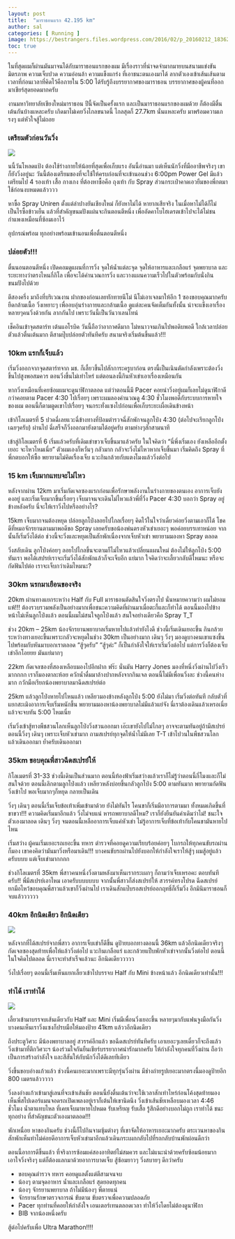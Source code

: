 ```yaml
---
layout: post
title:  "มาราธอนแรก 42.195 km"
author: sal
categories: [ Running ]
image: https://bestrangers.files.wordpress.com/2016/02/p_20160212_183625.jpg
toc: true
---
```


ในที่สุดผมก็ผ่านมันมาจนได้กับมาราธอนแรกของผม มีเรื่องราวที่น่าจดจำมากมายบนสนามแข่งขัน มิตรภาพ ความเจ็บปวด ความอ่อนล้า ความแข็งแกร่ง ที่เอาชนะตนเองมาได้ ลากตัวเองเข้าเส้นเส้นตามเวลาที่ก่อนเวลาที่คิดไว้คือภายใน 5:00 ได้รับรู้ถึงบรรยากาศของมาราธอน บรรยากาศของผู้คนที่ออกมาเชียร์สุดยอดมากครับ

งานมหาวิทยาลัยเชียงใหม่มาราธอน ปีนี้จัดเป็นครั้งแรก และเป็นมาราธอนแรกของผมด้วย ก็ต้องมีตื่นเต้นกันบ้างแหละครับ เกิดมาไม่เคยวิ่งไกลขนาดนี้ ไกลสุดก็ 27.7km นั่นแหละครับ มาพร้อมความเกรงๆ แต่หัวใจสู้ไม่ถอย

### เตรียมตัวก่อนวันวิ่ง

<img src="https://bestrangers.files.wordpress.com/2016/02/p_20160213_182934.jpg?w=736&zoom=2">

นนี้วันโหลดแป้ง ต้องใช้ร่างกายให้น้อยที่สุดเพื่อเก็บแรง อันนี้อ่านมา แต่เห็นนักวิ่งที่มืออาชีพจริงๆ เขาก็ยังวิ่งอยู่นะ วันนี้ต้องเตรียมของที่จะใช้ให้ครบก่อนที่จะเข้านอนช่วง 6:00pm Power Gel มีแล้วเตรียมไป 4 รองเท้า เสื้อ กางเกง ที่ต้องหาซื้อคือ ถุงเท้า กับ Spray ส่วนกระเป๋าคาดเอวยืมของพี่กตมาใช้ก่อนงบหมดแล้วววว

หาซื้อ Spray Uniren ตั้งแต่ลำปางยันเชียงใหม่ ก็ยังหาไม่ได้ หายากเสียจริง ในเมื่อหาไม่ได้ก็ไม่เป็นไรซื้อข้าวเย็น แล้วที่สำคัญขนมปังแผ่นจะกินตอนตีหนึ่ง  เพื่ออัดคาโบไฮเดรตเข้าไปจะได้ไม่ชนกำแพงเหมือนที่ซ้อมเอาไว้

อุปกรณ์พร้อม ทุกอย่างพร้อมเข้านอนเพื่อตื่นตอนตีหนึ่ง

### ปล่อยตัว!!!
ตื่นนอนตอนตีหนึ่ง เปิดคอมดูแผนที่การวิ่ง จุดให้น้ำแต่ละจุด จุดให้อาหารและเกลือแร่ จุดพยาบาล และระยะทางว่าตรงไหนกี่กิโล เพื่อจะได้คำนวณการวิ่ง และวางแผนความเร็วไปในตัวพร้อมกับนั่งกินขนมปังไปด้วย

ตีสองครึ่ง มาถึงที่บริเวณงาน ฝากของก่อนเลยทักทายนีโม่ นีโม่เอาเจลมาให้อีก 1 ซองขอบคุณมากครับ ยืดกล้ามเนื้อ วิ่งเหยาะๆ เพื่ออบอุ่นร่างกายและกล้ามเนื้อ ดูแต่ละคนจัดเต็มกันทั้งนั้น น่าจะแข็งเอาเรื่อง หลายๆคนวิ่งด้วยกัน ลากกันไป เพราะวันนี้เป็นวันวาเลนไทน์

เช็คอินเข้าจุดสตาร์ท เต้นแอโรบิค วันนี้ถือว่าอากาศดีมาก ไม่หนาวจนเกินไปพอดิบพอดี ใกล้เวลาปล่อยตัวแล้วตื่นเต้นมาก ตีสามปุ๊บปล่อยตัวทันทีครับ สนามจริงเริ่มต้นขึ้นแล้ว!!!

### 10km แรกก็เจ็บแล้ว
เริ่มวิ่งออกจากจุดสตาร์ทจาก มช. ก็เลี้ยวขึ้นไปสักการะครูบาก่อน ตรงนี้เป็นเนินตัดกำลังเพราะต้องวิ่งขึ้นไปสูงพอสมควร ตอนวิ่งขึ้นไม่เท่าไหร่ แต่ตอนลงนี้กินหัวเข่าเอาเรื่องเหมือนกัน

หากวิ่งเหมือนที่เคยซ้อมผมจะดูนาฬิกาตลอด แต่ว่าตอนนี้มี Pacer คอยนำวิ่งอยู่ผมก็เลยไม่ดูนาฬิกาดีกว่าคอยตาม Pacer 4:30 ไปเรื่อยๆ เพราะผมลองคำนวณดู 4:30 ชั่วโมงพอดีกับระบบการหายใจของผม ตอนนี้ก็ตามตูดเขาไปเรื่อยๆ จนกระทั่งแซงไปก่อนเพื่อเก็บระยะเผื่อเดินข้างหน้า

เข้ากิโลเมตรที่ 5 ปวดฉี่เลยแวะฉี่ข้างทางที่ป้อมตำรวจฉี่สักพักจนลูกโป่ง 4:30 (ต่อไปจะเรียกลูกโป่งเฉยๆครับ) ผ่านไป ฉี่เสร็จก็วิ่งออกมายังตามได้อยู่ครับ ตามห่างๆสักสามนาที

เข้าสู่กิโลเมตรที่ 6 เริ่มแล้วครับที่เดิมเข่าขวาเจ็บขึ้นมาแล้วครับ ในใจคิดว่า “นี่พึ่งเริ่มเอง ยังเหลืออีกตั้งเยอะ จะไหวไหมเนี่ย” ตัวผมเองก็หวั่นๆ กลัวมาก กลัวจะวิ่งไม่ไหวหากเจ็บขึ้นมา เริ่มคิดถึง Spray ที่พี่กตบอกให้ซื้อ พยายามไม่คิดเรื่องเจ็บ แวะกินกล้วยกับแตงโมงแล้ววิ่งต่อไป

### 15 km เจ็บมากแทบจะไม่ไหว
หลังจากผ่าน 12km มาเริ่มกัดเจลซองแรกก่อนเพื่อรักษาพลังงานในร่างกายของตนเอง อาการเจ็บยังคงอยู่ และเริ่มเจ็บมากขึ้นเรื่อยๆ เจ็บมาจนจะเดินไม่ไหวแล้วพี่ที่วิ่ง Pacer 4:30 บอกว่า Spray อยู่ข้างหลังครับ นี่จะให้เราวิ่งไปหรืออย่างไร?

15km เจ็บมากจนต้องหยุด ปล่อยลูกโป่งลอยไปไกลเรื่อยๆ คิดไว้ในใจว่าเดี๋ยวค่อยวิ่งตามเอาก็ได้ โชคดีที่หมอจักรยานตามมาพอดีขอ Spray เลยครับขอน้องพ่นตรงหัวเข่าเยอะๆ พอค่อยบรรเทาหน่อย จากนั้นก็เริ่มวิ่งได้ต่อ ช่วงนี้จะวิ่งและหยุดเป็นสักพักเนื่องจากเจ็บหัวเข่า พยายามมองหา Spray ตลอด

วิ่งสลับเดิน ลูกโป่งค่อยๆ ลอยไปไกลขึ้นจะตามก็ไม่ไหวแล้วเปลี่ยนแผนใหม่ ต้องไม่ให้ลูกโป่ง 5:00 ทันเรา พอได้เสปรย์เราจะเริ่มวิ่งได้สักพักแล้วก็จะเจ็บอีก แย่มาก ใจคิดว่าจะเลี้ยวกลับดีไหมนะ หรือจะกัดฟันไปต่อ เราจะเจ็บกว่าเดิมไหมนะ?

### 30km นรกมาเยือนของจริง
20km ผ่านทางแยกระหว่าง  Half  กับ Full มาราธอนตัดสินใจวิ่งตรงไป นั่นหมายความว่า ผมไม่ยอมแพ้!!! ต้องรวบรวมพลังเป็นอย่างมากเพื่อชนะความคิดที่ผ่านมาเมื่อตะกี้และก็ทำได้ ตอนนี้มองไปข้างหน้าไม่เห็นลูกโป่งแล้ว ตอนนี้ผมไม่สนใจลูกโป่งแล้ว สนใจอย่างเดียวคือ Spray T_T

ช่วง 20km – 25km น้องจักรยานพยาบาลเริ่มหายไปแล้วทำยังไงดี ช่วงนี้เริ่มเดินเยอะขึ้น กินกล้วยระหว่างทางเยอะขึ้นเพราะกลัวจะหยุดในช่วง 30km เป็นอย่างมาก เดินๆ วิ่งๆ มองดูบางคนเขาแซงขึ้นไปพร้อมกับหันมาบอกเราตลอด “สู้ๆครับ” “สู้ๆค่ะ” ก็เป็นกำลังใจให้เราเริ่มวิ่งต่อไป แต่การวิ่งก็ต้องเจ็บเข่าอีกโอยยย มันแย่มากๆ

22km กัดเจลซองที่สองเหลือบมองไปอีกฝาก ฟร๊ะ นั่นมัน Harry Jones มองที่หนึ่งวิ่งผ่านไปวิ่งเร็วมากกกก เราก็มองตาละห้อย ควักน้ำดื่มมาล้างปากหลังจากกินเจล ตอนนี้ไม่มีเพื่อนวิ่งละ ช่วงนี้คนห่างมาก กวักมือเรียกน้องพยาบาลมาฉีดสเปรย์ต่อ

25km แล้วลูกโป่งหายไปไหนแล้ว เหลียวมองข้างหลังลูกโป่ง 5:00 ยังไม่มา เริ่มวิ่งต่อทันที กลับตัวที่แยกสะเมิงอาการเจ็บเริ่มหนักขึ้น พยายามมองหาน้องพยาบาลไม่มีแล้วแย่จัง นี่เราต้องเดินแล้วเหรอเนี่ย แล้วจะจบทัน 5:00 ไหมเนี่ย

เริ่มวิ่งเข้าสู้ทางพืชสวนโลกเห็นลูกโป่งวิ่งสวนออกมา เอ๊ะเขายังไปไม่ไกลๆ อาจจะตามทันอยู่ถ้ามีสเปรย์ ตอนนี้วิ่งๆ เดินๆ เพราะเจ็บหัวเข่ามาก ถามสเปรย์ทุกจุดให้น้ำไม่มีเลย T-T เข้าไปวนในพืชสวนโลกแล้วเดินออกมา ย้ำครับเดินออกมา

### 35km ขอบคุณพี่สาวฉีดสเปรย์ให้
กิโลเมตรที่ 31-33 ช่วงนี้เดินเป็นส่วนมาก ตอนนี้ท้องฟ้าเริ่มสว่างแล้วเราก็ไม่รู้ว่าตอนนี้กี่โมงและก็ไม่สนใจด้วย ตอนนี้เลิกตามลูกโป่งแล้ว เหลียวหลังบ่อยขึ้นกลัวลูกโป่ง 5:00 ตามทันมาก พยายามกัดฟันวิ่งเข้าไป พอเจ็บมากๆก็หยุด กลายเป็นเดิน

วิ่งๆ เดินๆ ตอนนี้เริ่มเจ็บข้อเท้าเพิ่มเข้ามาด้วย ยังไม่ทันไร โคนขาก็เริ่มมีอาการตามมา ทั้งหมดเกิดขึ้นที่ขาขวา!!! ความคิดเริ่มมาอีกแล้ว วิ่งไม่จบแน่ หารถพยาบาลดีไหม? เราก็ยังยืนยันคำเดิมว่าไม่! ชนะใจตัวเองมาลอด เดินๆ วิ่งๆ จนตอนนี้เหลืออาการเจ็บแค่หัวเข่า ไม่รู้อาการเจ็บที่ข้อเท้ากับโคนขามันหายไปไหน

เริ่มสว่าง ผู้คนเริ่มเยอะรถเยอะขึ้น ทหาร ตำรวจที่คอยดูความเรียบร้อยค่อยๆ โบกรถให้ทุกคนขับรถผ่านก็มอง เขาคงคิดว่ามันมาวิ่งหรือมาเดิน!!! บางคนขับรถผ่านไปยังบอกให้กำลังใจเราให้สู้ๆ ผมสู้อยู่แล้วครับบบบ แต่เจ็บเข่ามากกกก

ช่วงกิโลเมตรที่ 35km พี่สาวคนหนึ่งวิ่งตามหลังมาเห็นเรากระเผกๆ ก็ถามว่าเจ็บเหรอคะ ตอบทันทีครับ!! พี่มีสเปรย์เอาไหม เอาครับบบบบบบ จากนั้นพี่สาวก็ส่งสเปรย์ให้ สวรรค์ทรงโปรด ฉีดสเปรย์ ยกมือไหว้ขอบคุณพี่สาวแล้วเขาก็วิ่งผ่านไป เราเดินสักแป๊บรอสเปรย์ออกฤทธิ์ก็เริ่มวิ่ง อีกมินิมาราธอนก็จบแล้วววววว

### 40km อีกนิดเดียว อีกนิดเดียว

<img src="https://bestrangers.files.wordpress.com/2016/02/12717251_1245182538831810_2491111134793555492_n.jpg">

หลังจากที่ได้สเปรย์จากพี่สาว อาการเจ็บเข่าก็ดีขึ้น ดูป้ายบอกทางตอนนี้ 36km แล้วอีกนิดเดียวจริงๆ กัดเจลซองสุดท้ายเพื่อให้แล้ววิ่งต่อไป แวะกินเกลือแร่ และกล้วยแป็บพักหัวเข่าจากนั้นวิ่งต่อไป ตอนนี้ในใจคิดไปตลอด นี่เราจะทำสำเร็จแล้วนะ อีกนิดเดียววววว

วิ่งไปเรื่อยๆ ตอนนี้เริ่มเห็นแยกเลี้ยวเข้าไปบรรจบ Half กับ Mini ข้างหน้าแล้ว อีกนิดเดียวเท่านั้น!!!

### ทำได้ เราทำได้

<img src="https://bestrangers.files.wordpress.com/2016/02/p_20160214_074935.jpg">

เลี้ยวเข้ามาบรรจบเส้นเดียวกับ Half และ Mini เริ่มมีเพื่อนวิ่งเยอะขึ้น หลายๆมากับแฟนจูงมือกันวิ่ง บางคนเห็นเราวิ่งแซงก็ปรบมือให้มองป้าย 41km แล้ววอีกนิดเดียว

ถึงประตูวิศวะ มีน้องพยาบาลอยู่ สวรรค์อีกแล้ว ขอฉีดสเปรย์ทันทีครับ เอาเยอะๆเลยเดี๋ยวก็จะถึงแล้ว วิ่งเข้ามาที่ตึกวิศวะฯ น้องร่วมใจกันยืนเชียร์บรรยากาศน่ารักมากครับ ให้กำลังใจทุกคนที่วิ่งผ่าน ถือว่าเป็นการสร้างกำลังใจ และสีสันให้กับนักวิ่งได้ดีเลยทีเดียว

วิ่งขึ้นขอบอ่างแก้วแล้ว ช่วงนี้คนเยอะมากเพราะมีทุกรุ่นวิ่งผ่าน มีช่างถ่ายรูปเยอะมากตรงนี้มองดูป้ายอีก 800 เมตรแล้ววววว

วิ่งลงอ่างแก้วเข้ามาสู่เลนที่จะเข้าเส้นชัย ตอนนี้ยังตื่นเต้นว่าจะใช้เวลาสักเท่าไหร่ก่อนโค้งสุดท้ายมองเห็นพี่สไปเดอร์แมนจอดรถเปิดเพลงอยู่เราก็เต้นให้เขานิดนึง วิ่งเข้าเส้นชัยเหลือบมองเวลา 4:46 ชั่วโมง น้ำตาแทบไหล ที่เคยเจ็บมาหายไปหมด รับเหรียญ รับเสื้อ รู้สึกดีอย่างบอกไม่ถูก เราทำได้ ชนะทุกอย่าง ที่สำคัญชนะตัวเองมาตลอด!!!

พักเหนื่อย
หาของกินครับ ช่วงนี้ก็ไปกินจามซุ้มต่างๆ ที่เขาจัดให้อาหารเยอะมากครับ ตระเวนหาของกินสักพักเห็นท่าไม่ค่อยดีอาการเจ็บหัวเข่ามาอีกแล้วเดินกระเผกกลับไปที่รถกลับบ้านพักผ่อนดีกว่า

ตอนนี้อาการดีขึ้นแล้ว ที่จริงการซ้อมแค่สองอาทิตย์ไม่สมควร และไม่แนะนำด้วยครับซ้อมน้อยมาก เอาใจวิ่งจริงๆ แต่ก็ต้องแลกมาด้วยอาการบาดเจ็บ สู้ซ้อมยาวๆ วิ่งสบายๆ ดีกว่าครับ

- ขอบคุณตำรวจ ทหาร คอยดูแลตั้งแต่ตีสามจนจบ
- น้องๆ ตามจุดอาหาร น้ำและเกลือแร่ สุดยอดทุกคน
- น้องๆ จักรยานพยาบาล ถ้าไม่มีน้องๆ พี่ตายแน่
- จักรยานรักษาตรวจการณ์ ขับตาม ขับตรวจเพื่อความปลอดภัย
- Pacer ทุกท่านที่คอยให้กำลังใจ เอนเตอร์เทนตลอดเวลา ทำให้วิ่งโดยไม่ต้องดูนาฬิกา
- BIB จากน้องหนึ่งครับ

สู้ต่อไปครับเพื่อ Ultra Marathon!!!!